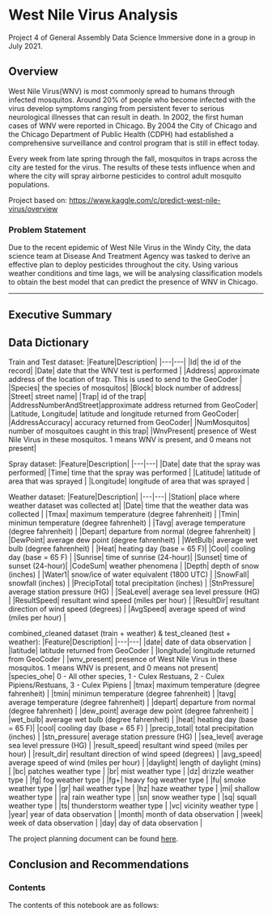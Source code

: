 # West Nile Virus Analysis

Project 4 of General Assembly Data Science Immersive done in a group in July 2021.

## Overview
West Nile Virus(WNV) is most commonly spread to humans through infected mosquitos. Around 20% of people who become infected with the virus develop symptoms ranging from persistent fever to serious neurological illnesses that can result in death. In 2002, the first human cases of WNV were reported in Chicago. By 2004 the City of Chicago and the Chicago Department of Public Health (CDPH) had established a comprehensive surveillance and control program that is still in effect today.

Every week from late spring through the fall, mosquitos in traps across the city are tested for the virus. The results of these tests influence when and where the city will spray airborne pesticides to control adult mosquito populations.

Project based on: https://www.kaggle.com/c/predict-west-nile-virus/overview

### Problem Statement

Due to the recent epidemic of West Nile Virus in the Windy City, the data science team at Disease And Treatment Agency was tasked to derive an effective plan to deploy pesticides throughout the city. Using various weather conditions and time lags, we will be analysing classification models to obtain the best model that can predict the presence of WNV in Chicago.

---

## Executive Summary

## Data Dictionary
Train and Test dataset:
|Feature|Description|
|---|---|
|Id| the id of the record|
|Date| date that the WNV test is performed |
|Address| approximate address of the location of trap. This is used to send to the GeoCoder |
|Species| the species of mosquitos|
|Block| block number of address|
|Street| street name|
|Trap| id of the trap|
|AddressNumberAndStreet|approximate address returned from GeoCoder|
|Latitude, Longitude| latitude and longitude returned from GeoCoder|
|AddressAccuracy| accuracy returned from GeoCoder|
|NumMosquitos| number of mosquitoes caught in this trap|
|WnvPresent| presence of West Nile Virus in these mosquitos. 1 means WNV is present, and 0 means not present|

Spray dataset:
|Feature|Description|
|---|---|
|Date| date that the spray was performed|
|Time| time that the spray was performed |
|Latitude| latitude of area that was sprayed |
|Longitude| longitude of area that was sprayed |

Weather dataset:
|Feature|Description|
|---|---|
|Station| place where weather dataset was collected at|
|Date| time that the weather data was collected |
|Tmax| maximum temperature (degree fahrenheit) |
|Tmin| minimun temperature (degree fahrenheit) |
|Tavg| average temperature (degree fahrenheit) |
|Depart| departure from normal (degree fahrenheit) |
|DewPoint| average dew point (degree fahrenheit) |
|WetBulb| average wet bulb (degree fahrenheit) |
|Heat| heating day (base = 65 F)|
|Cool| cooling day (base = 65 F) |
|Sunrise| time of sunrise (24-hour)|
|Sunset| time of sunset (24-hour)|
|CodeSum| weather phenomena |
|Depth| depth of snow (inches) |
|Water1| snow/ice of water equivalent (1800 UTC) |
|SnowFall| snowfall (inches) |
|PrecipTotal| total precipitation (inches) |
|StnPressure| average station pressure (HG) |
|SeaLevel| average sea level pressure (HG) |
|ResultSpeed| resultant wind speed (miles per hour) |
|ResultDir| resultant direction of wind speed (degrees) |
|AvgSpeed| average speed of wind (miles per hour) |


combined_cleaned dataset (train + weather) & test_cleaned (test + weather):
|Feature|Description|
|---|---|
|date| date of data observation |
|latitude| latitude returned from GeoCoder |
|longitude| longitude returned from GeoCoder |
|wnv_present| presence of West Nile Virus in these mosquitos. 1 means WNV is present, and 0 means not present|
|species_ohe| 0 - All other species, 1 - Culex Restuans, 2 - Culex Pipiens/Restuans, 3 - Culex Pipiens |
|tmax| maximum temperature (degree fahrenheit) |
|tmin| minimun temperature (degree fahrenheit) |
|tavg| average temperature (degree fahrenheit) |
|depart| departure from normal (degree fahrenheit) |
|dew_point| average dew point (degree fahrenheit) |
|wet_bulb| average wet bulb (degree fahrenheit) |
|heat| heating day (base = 65 F)|
|cool| cooling day (base = 65 F) |
|precip_total| total precipitation (inches) |
|stn_pressure| average station pressure (HG) |
|sea_level| average sea level pressure (HG) |
|result_speed| resultant wind speed (miles per hour) |
|result_dir| resultant direction of wind speed (degrees) |
|avg_speed| average speed of wind (miles per hour) |
|daylight| length of daylight (mins) |
|bc| patches weather type |
|br| mist weather type |
|dz| drizzle weather type |
|fg| fog weather type |
|fg+| heavy fog weather type |
|fu| smoke weather type |
|gr| hail weather type |
|hz| haze weather type |
|mi| shallow weather type |
|ra| rain weather type |
|sn| snow weather type |
|sq| squall weather type |
|ts| thunderstorm weather type |
|vc| vicinity weather type |
|year| year of data observation |
|month| month of data observation |
|week| week of data observation |
|day| day of data observation |

The project planning document can be found [here](https://docs.google.com/spreadsheets/d/1r5826I6BlhGzuFMtSM7oJ68pLHUEUJlhdhEZntUghWI/edit#gid=1386834576).

## Conclusion and Recommendations

### Contents

The contents of this notebook are as follows:
